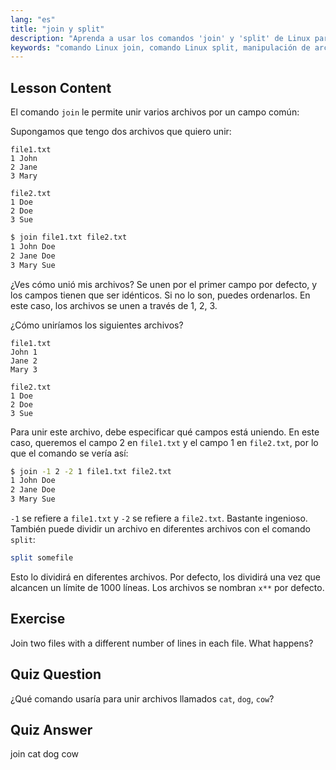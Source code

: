 ```yaml
---
lang: "es"
title: "join y split"
description: "Aprenda a usar los comandos 'join' y 'split' de Linux para la manipulación de archivos. Comprenda cómo combinar archivos por campos comunes y dividir archivos grandes de manera eficiente. Obtenga ejemplos prácticos y consejos."
keywords: "comando Linux join, comando Linux split, manipulación de archivos, tutorial de Linux, línea de comandos, Linux para principiantes, guía de Linux"
---
```


## Lesson Content

El comando `join` le permite unir varios archivos por un campo común:

Supongamos que tengo dos archivos que quiero unir:

```plaintext
file1.txt
1 John
2 Jane
3 Mary

file2.txt
1 Doe
2 Doe
3 Sue
```

```bash
$ join file1.txt file2.txt
1 John Doe
2 Jane Doe
3 Mary Sue
```

¿Ves cómo unió mis archivos? Se unen por el primer campo por defecto, y los campos tienen que ser idénticos. Si no lo son, puedes ordenarlos. En este caso, los archivos se unen a través de 1, 2, 3.

¿Cómo uniríamos los siguientes archivos?

```plaintext
file1.txt
John 1
Jane 2
Mary 3

file2.txt
1 Doe
2 Doe
3 Sue
```

Para unir este archivo, debe especificar qué campos está uniendo. En este caso, queremos el campo 2 en `file1.txt` y el campo 1 en `file2.txt`, por lo que el comando se vería así:

```bash
$ join -1 2 -2 1 file1.txt file2.txt
1 John Doe
2 Jane Doe
3 Mary Sue
```

`-1` se refiere a `file1.txt` y `-2` se refiere a `file2.txt`. Bastante ingenioso. También puede dividir un archivo en diferentes archivos con el comando `split`:

```bash
split somefile
```

Esto lo dividirá en diferentes archivos. Por defecto, los dividirá una vez que alcancen un límite de 1000 líneas. Los archivos se nombran `x**` por defecto.

## Exercise

Join two files with a different number of lines in each file. What happens?

## Quiz Question

¿Qué comando usaría para unir archivos llamados `cat`, `dog`, `cow`?

## Quiz Answer

join cat dog cow
